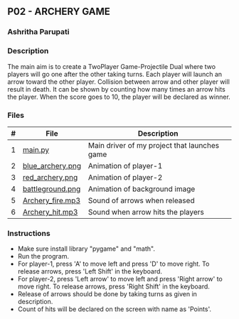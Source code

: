 ## P02 - ARCHERY GAME
### Ashritha Parupati
### Description

The main aim is to create a TwoPlayer Game-Projectile Dual where two players will go one after the other taking turns. Each player will launch an arrow toward the other player. Collision between arrow and other player will result in death. It can be shown by counting how many times an arrow hits the player. When the score goes to 10, the player will be declared as winner.

### Files

| #    | File        | Description                                            |
|:---: | ----------- | ------------------------------------------------------ |
|  1   | [main.py](https://github.com/ashrithap02/5443-2D-Parupati/blob/main/Assignments/P02/main.py)      | Main driver of my project that launches game      |
|  2   | [blue_archery.png](https://github.com/ashrithap02/5443-2D-Parupati/blob/main/Assignments/P02/blue_archery.png)  | Animation of player-1  |
|  3   | [red_archery.png](https://github.com/ashrithap02/5443-2D-Parupati/blob/main/Assignments/P02/red_archery.png)    | Animation of player-2  |
|  4   | [battleground.png](https://github.com/ashrithap02/5443-2D-Parupati/blob/main/Assignments/P02/battleground.png)  | Animation of background image |
|  5   | [Archery_fire.mp3](https://github.com/ashrithap02/5443-2D-Parupati/blob/main/Assignments/P02/Archery_fire.mp3)  | Sound of arrows when released |
|  6   | [Archery_hit.mp3](https://github.com/ashrithap02/5443-2D-Parupati/blob/main/Assignments/P02/Archery_hit.mp3)    | Sound when arrow hits the players |

### Instructions

- Make sure install library "pygame" and "math".
- Run the program.
- For player-1, press 'A' to move left and press 'D' to move right. To release arrows, press 'Left Shift' in the keyboard.
- For player-2, press 'Left arrow' to move left and press 'Right arrow' to move right. To release arrows, press 'Right Shift' in the keyboard.
- Release of arrows should be done by taking turns as given in description.
- Count of hits will be declared on the screen with name as 'Points'.

